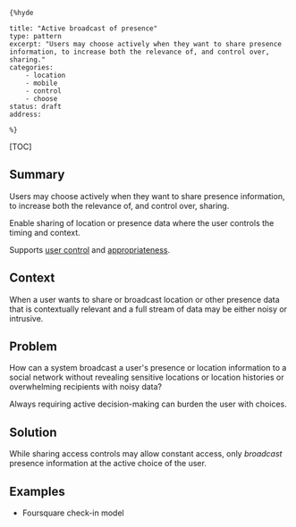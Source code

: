     {%hyde

    title: "Active broadcast of presence"
    type: pattern
    excerpt: "Users may choose actively when they want to share presence information, to increase both the relevance of, and control over, sharing."
    categories: 
        - location
        - mobile
        - control
        - choose
    status: draft
    address: 

    %}

[TOC]

<!--### [Also Known As]-->
<!-- All other names the pattern is known by.-->



## Summary
<!-- One short paragraph summarising the pattern.-->

Users may choose actively when they want to share presence information, to increase both the relevance of, and control over, sharing.

<!--intent-->
Enable sharing of location or presence data where the user controls the timing and context.

Supports [user control](User-control) and [appropriateness](Appropriateness).

## Context
<!-- The situations in which the pattern may apply.-->

When a user wants to share or broadcast location or other presence data that is contextually relevant and a full stream of data may be either noisy or intrusive.

## Problem
<!-- The problem a pattern addresses, including a list of forces describing why a problem might be difficult to solve.-->

How can a system broadcast a user's presence or location information to a social network without revealing sensitive locations or location histories or overwhelming recipients with noisy data?

<!--forces/concerns-->
Always requiring active decision-making can burden the user with choices.

## Solution
<!-- A concise description of how the pattern addresses the problem.-->

While sharing access controls may allow constant access, only _broadcast_ presence information at the active choice of the user. 

<!--### [Structure]-->
<!--A detailed specification of the structural aspects of the pattern. A class diagram if applicable.-->



<!--### [Implementation]-->
<!--Guidelines for implementing the pattern; code fragments; suggested PETS; policy fragments.-->



<!--## Consequences-->
<!--The advantages (benefits) and disadvantages (liabilities) of applying the pattern.-->



<!--### [Constraints]-->
<!-- limitations as a consequence of applying the pattern.-->



## Examples
<!--Motivational example to see how the pattern is applied.-->

* Foursquare check-in model

<!--### [Known Uses]-->
<!-- Pointers to various applications of the pattern.-->



<!--## See Also-->
<!-- Any pointers to relevant information, not contained in the subfields below.-->



<!--### [Related Patterns]-->
<!-- Supporting and conflicting patterns-->



<!--### [Sources]-->
<!-- References to the original source of the pattern.-->



<!--## General Comments-->
<!-- Separate discussion on the pattern.-->



<!--## Tags-->
<!-- User definable descriptors for additional correlation.-->



